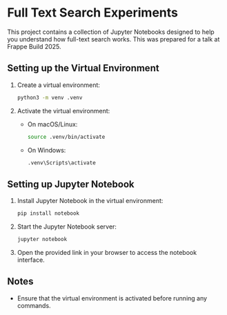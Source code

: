 # Full Text Search Experiments

This project contains a collection of Jupyter Notebooks designed to help you understand how
full-text search works. This was prepared for a talk at Frappe Build 2025.

## Setting up the Virtual Environment

1. Create a virtual environment:
   ```bash
   python3 -m venv .venv
   ```

2. Activate the virtual environment:
   - On macOS/Linux:
     ```bash
     source .venv/bin/activate
     ```
   - On Windows:
     ```bash
     .venv\Scripts\activate
     ```

## Setting up Jupyter Notebook

1. Install Jupyter Notebook in the virtual environment:
   ```bash
   pip install notebook
   ```

2. Start the Jupyter Notebook server:
   ```bash
   jupyter notebook
   ```

3. Open the provided link in your browser to access the notebook interface.

## Notes

- Ensure that the virtual environment is activated before running any commands.
